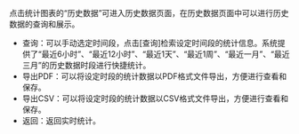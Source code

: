 点击统计图表的“历史数据”可进入历史数据页面，在历史数据页面中可以进行历史数据的查询和展示。

- 查询：可以手动选定时间段，点击[查询]检索设定时间段的统计信息。系统提供了“最近6小时”、“最近12小时”、“最近1天”、“最近1周”、“最近一月”、“最近三月”的历史数据时段进行快捷统计。
- 导出PDF：可以将设定时段的统计数据以PDF格式文件导出，方便进行查看和保存。
- 导出CSV：可以将设定时段的统计数据以CSV格式文件导出，方便进行查看和保存。
- 返回：返回实时统计。
